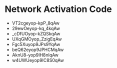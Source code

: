# Network Activation Code
* VT2cgeyop-kpP_8qAw
* 29ewOeyop-kq_4kqAw
* _cDfUOyop-kZQSkqAw
* UXqGMOyop_ZzigEqAw
* Fgc5Xuyop9JPs9YqAw
* beQ62eyop9JPHCMqAw
* AknU8-yop9IH8nIqAw
* w4UWUeyop9IC8S0qAw